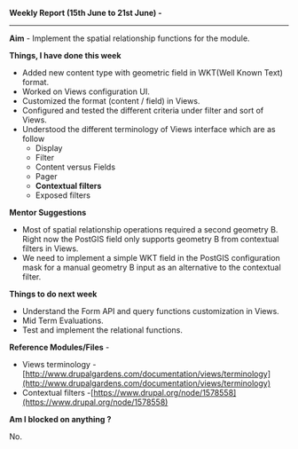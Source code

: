 **Weekly Report (15th June to 21st June) -**

***

**Aim** - Implement the spatial relationship functions for the module.

**Things, I have done this week**

* Added new content type with geometric field in WKT(Well Known Text) format. 
* Worked on Views configuration UI.
* Customized the format (content / field) in Views.
* Configured and tested the different criteria under filter and sort of Views.
* Understood the different terminology of Views interface which are as follow
  * Display
  * Filter
  * Content versus Fields 
  * Pager 
  * **Contextual filters**
  * Exposed filters

**Mentor Suggestions**

* Most of spatial relationship operations required a second geometry B. Right now the PostGIS field only supports geometry B from contextual filters in Views.
* We need to implement a simple WKT field in the PostGIS configuration mask for a manual geometry B input as an alternative to the contextual filter.

**Things to do next week**

* Understand the Form API and query functions customization in Views. 
* Mid Term Evaluations.
* Test and implement the relational functions.  

**Reference Modules/Files** - 
* Views terminology - [http://www.drupalgardens.com/documentation/views/terminology](http://www.drupalgardens.com/documentation/views/terminology)
* Contextual filters -[https://www.drupal.org/node/1578558](https://www.drupal.org/node/1578558)

**Am I blocked on anything ?**

No.